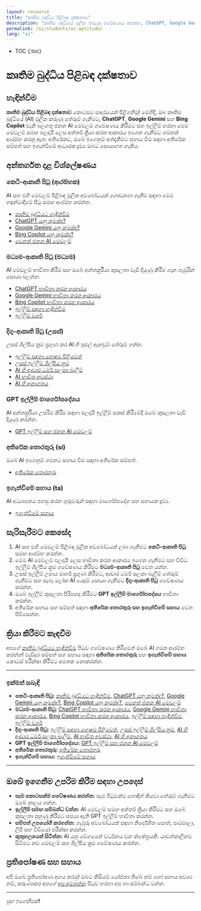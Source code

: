 ```yaml
---
layout: resource
title: "කෘතිම බුද්ධිය පිළිබඳ දක්ෂතාව"
description: "කෘතිම බුද්ධියේ මූලික කරුණු ගවේෂණය කරන්න, ChatGPT, Google Gemini සහ Bing Copilot වැනි ජනන AI මෙවලම් ගැන ඉගෙන ගන්න, සහ ඵලදායී ඉල්ලීම් ශිල්පීය ක්‍රම ප්‍රගුණ කරන්න."
permalink: /si/students/ai-aptitude/
lang: "si"
---
```

* TOC
{:toc}

# කෘතිම බුද්ධිය පිළිබඳ දක්ෂතාව

## හැඳින්වීම
**කෘතිම බුද්ධිය පිළිබඳ දක්ෂතාව** කොටසට සාදරයෙන් පිළිගනිමු! මෙහිදී, ඔබ කෘතිම බුද්ධියේ (AI) මූලික කරුණු තේරුම් ගැනීමට, **ChatGPT**, **Google Gemini** සහ **Bing Copilot** වැනි බලගතු ජනන AI මෙවලම් ගවේෂණය කිරීමට සහ ඉල්ලීම් හරහා මෙම මෙවලම් සමඟ ඵලදායී ලෙස අන්තර් ක්‍රියා කරන ආකාරය ඉගෙන ගැනීමට ගමනක් ආරම්භ කරනු ඇත. අතිරේකව, ඔබේ ඉගෙනුම් අත්දැකීමට සහාය වීම සඳහා අතිරේක සම්පත් සහ ඉගැන්වීමේ ආධාරක ද්‍රව්‍ය ඔබට සොයාගත හැකිය.

## අන්තර්ගත දළ විශ්ලේෂණය

### කෙටි-ආකෘති පිටු (ආරම්භක)
AI සහ එහි මෙවලම් පිළිබඳ මූලික අවබෝධයක් ගොඩනගා ගැනීම සඳහා මෙම හඳුන්වාදීමේ පිටු සමඟ ආරම්භ කරන්න.
- [කෘතිම බුද්ධියට හැඳින්වීම](./introduction-to-ai)
- [ChatGPT යනු කුමක්ද?](./what-is-chatgpt)
- [Google Gemini යනු කුමක්ද?](./what-is-gemini)
- [Bing Copilot යනු කුමක්ද?](./bing-copilot)
- [වෙනත් ජනන AI මෙවලම්](./other-generative-ai-tools)

### මධ්‍යම-ආකෘති පිටු (මධ්‍යම)
AI මෙවලම් භාවිතා කිරීම සහ ඔබේ අන්තර්ක්‍රියා කුසලතා වැඩි දියුණු කිරීම ගැන ගැඹුරින් සොයා බලන්න.
- [ChatGPT භාවිතා කරන ආකාරය](./how-to-use-chatgpt)
- [Google Gemini භාවිතා කරන ආකාරය](./how-to-use-gemini)
- [Bing Copilot භාවිතා කරන ආකාරය](./how-to-use-bing-copilot)
- [ඉල්ලීම් සඳහා හැඳින්වීම](./introduction-to-prompting)
- [ඉල්ලීම් වර්ග](./types-of-prompting)

### දිගු-ආකෘති පිටු (උසස්)
උසස් ශිල්පීය ක්‍රම ප්‍රගුණ කර AI හි පුළුල් ඇඟවුම් තේරුම් ගන්න.
- [ඉල්ලීම් සඳහා හොඳම පිළිවෙත්](./best-practices-prompting)
- [උසස් ඉල්ලීම් ශිල්පීය ක්‍රම](./advanced-prompting-techniques)
- [AI හි ආචාර ධර්ම සලකා බැලීම්](./ethical-considerations-ai)
- [AI භාවිත අවස්ථා](./ai-use-cases)
- [AI හි අනාගතය](./future-of-ai)

### GPT ඉල්ලීම් මාර්ගෝපදේශය
AI අන්තර්ක්‍රියා උපරිම කිරීම සඳහා ඵලදායී ඉල්ලීම් සකස් කිරීමේදී ඔබේ කුසලතා වැඩි දියුණු කරන්න.
- [GPT ඉල්ලීම් සහ ජනන AI මෙවලම්](./gpt-prompting)

### අතිරේක තොරතුරු (si)
ඔබේ AI ඉගෙනුම් ගමනට සහාය වීම සඳහා අතිරේක සම්පත්.
- [අතිරේක තොරතුරු](./si/index)

### ඉගැන්වීමේ සහාය (ta)
AI අධ්‍යාපනය පහසු කරන ගුරුවරුන් සඳහා මාර්ගෝපදේශ සහ සහායක ද්‍රව්‍ය.
- [ඉගැන්වීමේ සහාය](./ta/index)

## සැරිසැරීමට කෙසේද
1. AI සහ එහි මෙවලම් පිළිබඳ මූලික අවබෝධයක් ලබා ගැනීමට **කෙටි-ආකෘති පිටු** සමඟ ආරම්භ කරන්න.
2. මෙම AI මෙවලම් ඵලදායී ලෙස භාවිතා කරන ආකාරය ඉගෙන ගැනීමට සහ විවිධ ඉල්ලීම් ශිල්පීය ක්‍රම ගවේෂණය කිරීමට **මධ්‍යම-ආකෘති පිටු** වෙත යන්න.
3. උසස් ඉල්ලීම් උපාය මාර්ග ප්‍රගුණ කිරීමට, ආචාර ධර්ම සලකා බැලීම් තේරුම් ගැනීමට සහ සැබෑ ලෝක AI යෙදුම් සොයා ගැනීමට **දිගු-ආකෘති පිටු** ගවේෂණය කරන්න.
4. ඔබේ ඉල්ලීම් කුසලතා පිරිපහදු කිරීමට **GPT ඉල්ලීම් මාර්ගෝපදේශය** භාවිතා කරන්න.
5. අතිරේක සහාය සහ සම්පත් සඳහා **අතිරේක තොරතුරු සහ ඉගැන්වීමේ සහාය** වෙත පිවිසෙන්න.

## ක්‍රියා කිරීමට කැඳවීම
අපගේ [කෘතිම බුද්ධියට හැඳින්වීම](./introduction-to-ai) පිටුව ගවේෂණය කිරීමෙන් ඔබේ AI ගමන ආරම්භ කරන්න! වැඩිදුර සම්පත් සහ සහාය සඳහා **අතිරේක තොරතුරු** සහ **ඉගැන්වීමේ සහාය** කොටස් පරීක්ෂා කිරීමට අමතක නොකරන්න.

---

### ඉක්මන් සබැඳි
- **කෙටි-ආකෘති පිටු:** [කෘතිම බුද්ධියට හැඳින්වීම](./introduction-to-ai), [ChatGPT යනු කුමක්ද?](./what-is-chatgpt), [Google Gemini යනු කුමක්ද?](./what-is-gemini), [Bing Copilot යනු කුමක්ද?](./bing-copilot), [වෙනත් ජනන AI මෙවලම්](./other-generative-ai-tools)
- **මධ්‍යම-ආකෘති පිටු:** [ChatGPT භාවිතා කරන ආකාරය](./how-to-use-chatgpt), [Google Gemini භාවිතා කරන ආකාරය](./how-to-use-gemini), [Bing Copilot භාවිතා කරන ආකාරය](./how-to-use-bing-copilot), [ඉල්ලීම් සඳහා හැඳින්වීම](./introduction-to-prompting), [ඉල්ලීම් වර්ග](./types-of-prompting)
- **දිගු-ආකෘති පිටු:** [ඉල්ලීම් සඳහා හොඳම පිළිවෙත්](./best-practices-prompting), [උසස් ඉල්ලීම් ශිල්පීය ක්‍රම](./advanced-prompting-techniques), [AI හි ආචාර ධර්ම සලකා බැලීම්](./ethical-considerations-ai), [AI භාවිත අවස්ථා](./ai-use-cases), [AI හි අනාගතය](./future-of-ai)
- **GPT ඉල්ලීම් මාර්ගෝපදේශය:** [GPT ඉල්ලීම් සහ ජනන AI මෙවලම්](./gpt-prompting)
- **අතිරේක තොරතුරු:** [අතිරේක තොරතුරු](./si/index)
- **ඉගැන්වීමේ සහාය:** [ඉගැන්වීමේ සහාය](./ta/index)

---

## ඔබේ ඉගෙනීම උපරිම කිරීම සඳහා උපදෙස්
- **සෑම කොටසක්ම ගවේෂණය කරන්න:** සෑම පිටුවක්ම හොඳින් කියවා තේරුම් ගැනීමට ඔබේ කාලය ගන්න.
- **ඉල්ලීම් සමඟ සම්බන්ධ වන්න:** AI මෙවලම් සමඟ අන්තර් ක්‍රියා කිරීමට සහ ඔබේ කුසලතා පුහුණු කිරීමට සපයා ඇති GPT ඉල්ලීම් භාවිතා කරන්න.
- **සම්පත් උපයෝගී කරගන්න:** ගැඹුරු අවබෝධයක් සඳහා නිර්දේශිත පොත්, පාඨමාලා, ලිපි සහ වීඩියෝ පරීක්ෂා කරන්න.
- **කුතුහලයෙන් සිටින්න:** AI යනු වේගයෙන් වර්ධනය වන ක්ෂේත්‍රයකි. යාවත්කාලීනව සිටීමට නව මෙවලම් සහ ශිල්පීය ක්‍රම ගවේෂණය කරන්න.

## ප්‍රතිපෝෂණ සහ සහාය
අපි ඔබේ ප්‍රතිපෝෂණ අගය කරමු! ඔබට කිසියම් යෝජනා තිබේ නම් හෝ සහාය අවශ්‍ය නම්, කරුණාකර අපගේ [අප අමතන්න](#) පිටුව හරහා අප හා සම්බන්ධ වන්න.

---

*සුභ ඉගෙනීමක්!*